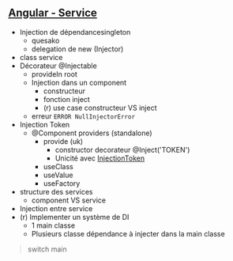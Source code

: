 ## [Angular - Service](https://angular.io/guide/architecture-services)
- Injection de dépendancesingleton
    - quesako
    - delegation de new (Injector)
- class service
- Décorateur @Injectable
    - provideIn root
    - Injection dans un component
        - constructeur
        - fonction inject
        - (r) use case constructeur VS inject
    - erreur `ERROR NullInjectorError`
- Injection Token
    - @Component providers (standalone)
        - provide (uk)
            - constructor decorateur @Inject('TOKEN')
            - Unicité avec [InjectionToken](https://angular.io/api/core/InjectionToken)
        - useClass
        - useValue
        - useFactory
- structure des services
    - component VS service
- Injection entre service
- (r) Implementer un système de DI
    - 1 main classe
    - Plusieurs classe dépendance à injecter dans la main classe            

> switch main


